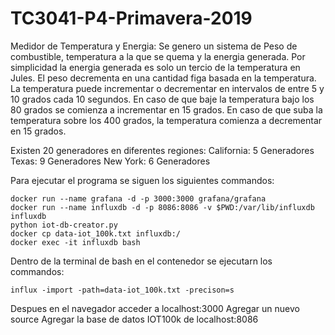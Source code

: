 # TC3041-P4-Primavera-2019

Medidor de Temperatura y Energia:
Se genero un sistema de Peso de combustible, temperatura a la que se quema y la energia generada.
Por simplicidad la energia generada es solo un tercio de la temperatura en Jules.
El peso decrementa en una cantidad figa basada en la temperatura.
La temperatura puede incrementar o decrementar en intervalos de entre 5 y 10 grados cada 10 segundos.
En caso de que baje la temperatura bajo los 80 grados se comienza a incrementar en 15 grados.
En caso de que suba la temperatura sobre los 400 grados, la temperatura comienza a decrementar en 15 grados.

Existen 20 generadores en diferentes regiones:
California:
5 Generadores
Texas:
9 Generadores
New York:
6 Generadores

Para ejecutar el programa se siguen los siguientes commandos:
```
docker run --name grafana -d -p 3000:3000 grafana/grafana
docker run --name influxdb -d -p 8086:8086 -v $PWD:/var/lib/influxdb influxdb
python iot-db-creator.py
docker cp data-iot_100k.txt influxdb:/
docker exec -it influxdb bash
```
Dentro de la terminal de bash en el contenedor se ejecutarn los commandos:
```
influx -import -path=data-iot_100k.txt -precison=s
```
Despues en el navegador acceder a localhost:3000
Agregar un nuevo source
Agregar la base de datos IOT100k de localhost:8086


